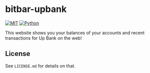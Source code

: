 # bitbar-upbank

[![MIT](https://img.shields.io/badge/License-MIT-brightgreen.svg)](https://github.com/jakehwll/bitbar-upbank/blob/master/LICENSE.md)
[![Python](https://img.shields.io/badge/Angular-10-brightgreen.svg)](https://angular.io/)

This website shows you your balances of your accounts and recent transactions for Up Bank on the web!

## License

See `LICENSE.md` for details on that.